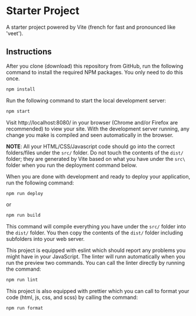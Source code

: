 # Starter Project
A starter project powered by Vite (french for fast and pronounced like 'veet').

## Instructions
After you clone (download) this repository from GitHub, run the following command to install the required NPM packages. You only need to do this once.

```bash
npm install
```

Run the following command to start the local development server:

```bash
npm start
```

Visit http://localhost:8080/ in your browser (Chrome and/or Firefox are recommended) to view your site. With the development server running, any change you make is compiled and seen automatically in the browser.

**NOTE**: All your HTML/CSS/Javascript code should go into the correct folders/files under the `src/` folder. Do not touch the contents of the `dist/` folder; they are generated by Vite based on what you have under the `src\` folder when you run the deployment command below. 

When you are done with development and ready to deploy your application, run the following command:

```bash
npm run deploy
```

or

```bash
npm run build
```

This command will compile everything you have under the `src/` folder into the `dist/` folder. You then copy the contents of the `dist/` folder including subfolders into your web server.

This project is equipped with eslint which should report any problems you might have in your JavaScript. The linter will runn automatically when you run the preview two commands. You can call the linter directly by running the command:

```bash
npm run lint
```

This project is also equipped with prettier which you can call to format your code (html, js, css, and scss) by calling the command:

```bash
npm run format
```
